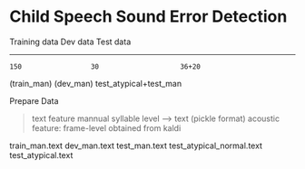 # Child Speech Sound Error Detection
 Training data  	  Dev data            Test data
--------------      ------------       ---------------------------
	150					30	                  36+20
(train_man)			  (dev_man)			test_atypical+test_man 


Prepare Data
> text feature
mannual syllable level  --> text (pickle format)
> acoustic feature:
frame-level obtained from kaldi

train_man.text dev_man.text test_man.text  test_atypical_normal.text test_atypical.text
